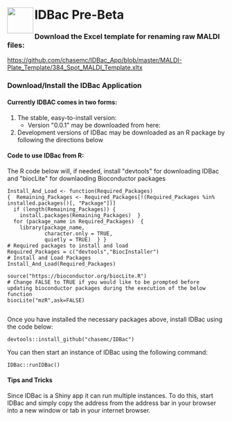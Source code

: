 <h1><img src = "https://github.com/chasemc/IDBac/blob/master/ico/Picture1.png?raw=true" height="60" align="left">  IDBac Pre-Beta </h1>
 




### Download the Excel template for renaming raw MALDI files:
https://github.com/chasemc/IDBac_App/blob/master/MALDI-Plate_Template/384_Spot_MALDI_Template.xltx

  
  

### Download/Install the IDBac Application


#### Currently IDBAC comes in two forms:

1. The stable, easy-to-install version:
    * Version "0.0.1" may be downloaded from here:
2. Development versions of IDBac may be downloaded as an R package by following the directions below



#### Code to use IDBac from R:
The R code below will, if needed, install "devtools" for downloading IDBac and "biocLite" for downlaoding Bioconductor packages
```
Install_And_Load <- function(Required_Packages)
{  Remaining_Packages <- Required_Packages[!(Required_Packages %in% installed.packages()[, "Package"])]
  if (length(Remaining_Packages)) {
    install.packages(Remaining_Packages)  }
  for (package_name in Required_Packages)  {
    library(package_name,
            character.only = TRUE,
            quietly = TRUE)  } }
# Required packages to install and load
Required_Packages = c("devtools","BiocInstaller")
# Install and Load Packages
Install_And_Load(Required_Packages)

source("https://bioconductor.org/biocLite.R")
# Change FALSE to TRUE if you would like to be prompted before updating bioconductor packages during the execution of the below function
biocLite("mzR",ask=FALSE)


```



Once you have installed the necessary packages above, install IDBac using the code below:

```
devtools::install_github("chasemc/IDBac")
```


You can then start an instance of IDBac using the following command:

```
IDBac::runIDBac()
```



#### Tips and Tricks
Since IDBac is a Shiny app it can run multiple instances.  To do this, start IDBac and simply copy the address from the address bar in your browser into a new window or tab in your internet browser.

